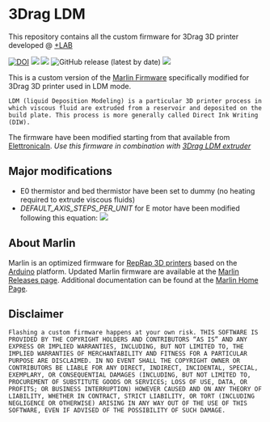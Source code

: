 # 3Drag LDM
This repository contains all the custom firmware for 3Drag 3D printer developed @ [+LAB](www.piulab.it)

[![DOI](https://img.shields.io/badge/DOI-10.5281%2Fzenodo.4282564-blue)](https://doi.org/10.5281/zenodo.4282564)
![](https://img.shields.io/badge/Marlin-v1.0.3dev-orange)
![](https://img.shields.io/github/license/piuLAB-official/3Drag_LDM?color=green&style=plastic)
![GitHub release (latest by date)](https://img.shields.io/github/v/release/piuLAB-official/3Drag_LDM?style=plastic)
![](https://travis-ci.org/piuLAB-official/3Drag_LDM.svg?branch=main)

This is a custom version of the [Marlin Firmware](https://github.com/MarlinFirmware/Marlin) specifically modified for 3Drag 3D printer used in LDM mode. 

```LDM (liquid Deposition Modeling) is a particular 3D printer process in which viscous fluid are extruded from a reservoir and deposited on the build plate. This process is more generally called Direct Ink Writing (DIW).```

The firmware have been modified starting from that available from [ElettronicaIn](https://3dprint.elettronicain.it/wp-content/uploads/2016/02/Marlin_LCD_Alfa_2EXT175.zip).
_Use this firmware in combination with [3Drag LDM extruder](https://github.com/am-craft/3Drag_LDM_extruder)_

## Major modifications
- E0 thermistor and bed thermistor have been set to dummy (no heating required to extrude viscous fluids)
- _DEFAULT_AXIS_STEPS_PER_UNIT_ for E motor have been modified following this equation: ![](https://latex.codecogs.com/svg.latex?Esteps/mm=\frac{motorSteps*microsteps*gearMultiply}{8})



## About Marlin

Marlin is an optimized firmware for [RepRap 3D printers](http://reprap.org/) based on the [Arduino](https://www.arduino.cc/) platform. 
Updated Marlin firmware are available at the [Marlin Releases page](https://github.com/MarlinFirmware/Marlin/releases). Additional documentation can be found at the [Marlin Home Page](http://marlinfw.org/).


## Disclaimer

```Flashing a custom firmware happens at your own risk. THIS SOFTWARE IS PROVIDED BY THE COPYRIGHT HOLDERS AND CONTRIBUTORS “AS IS” AND ANY EXPRESS OR IMPLIED WARRANTIES, INCLUDING, BUT NOT LIMITED TO, THE IMPLIED WARRANTIES OF MERCHANTABILITY AND FITNESS FOR A PARTICULAR PURPOSE ARE DISCLAIMED. IN NO EVENT SHALL THE COPYRIGHT OWNER OR CONTRIBUTORS BE LIABLE FOR ANY DIRECT, INDIRECT, INCIDENTAL, SPECIAL, EXEMPLARY, OR CONSEQUENTIAL DAMAGES (INCLUDING, BUT NOT LIMITED TO, PROCUREMENT OF SUBSTITUTE GOODS OR SERVICES; LOSS OF USE, DATA, OR PROFITS; OR BUSINESS INTERRUPTION) HOWEVER CAUSED AND ON ANY THEORY OF LIABILITY, WHETHER IN CONTRACT, STRICT LIABILITY, OR TORT (INCLUDING NEGLIGENCE OR OTHERWISE) ARISING IN ANY WAY OUT OF THE USE OF THIS SOFTWARE, EVEN IF ADVISED OF THE POSSIBILITY OF SUCH DAMAGE.```
